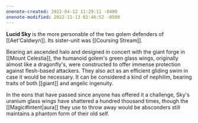 ```yaml
---
onenote-created: 2022-04-12 11:29:11 -0400
onenote-modified: 2022-11-13 02:46:52 -0500
---
```



**Lucid Sky** is the more personable of the two golem defenders of [[Aet'Caldwyn]]. Its sister-unit was [[Coursing Stream]].

Bearing an ascended halo and designed in concert with the giant forge in [[Mount Celestia]], the humanoid golem's green glass wings, originally almost like a dragonfly's, were constructed to offer immense protection against flesh-based attackers. They also act as an efficient gliding swim in case it would be necessary. It can be considered a kind of nephilim, bearing traits of both [[giant]] and angelic ingenuity. 

In the eons that have passed since anyone has offered it a challenge, Sky's uranium glass wings have shattered a hundred thousand times, though the [[Magic#Intent|aura]] they use to throw away would be absconders still maintains a phantom form of their old self.